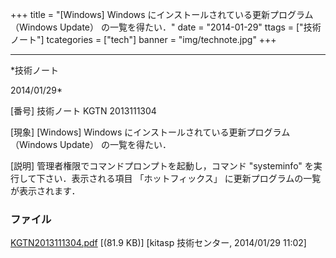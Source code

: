 ﻿+++
title = "[Windows] Windows にインストールされている更新プログラム （Windows Update） の一覧を得たい．"
date = "2014-01-29"
ttags = ["技術ノート"]
tcategories = ["tech"]
banner = "img/technote.jpg"
+++

-----------------------------------------------------------------------------------------------------------------------------

*技術ノート

2014/01/29*


[番号]
技術ノート KGTN 2013111304

[現象]
[Windows] Windows にインストールされている更新プログラム （Windows
Update） の一覧を得たい．

[説明]
管理者権限でコマンドプロンプトを起動し，コマンド "systeminfo"
を実行して下さい．表示される項目 「ホットフィックス」
に更新プログラムの一覧が表示されます．


### ファイル

 
 


[KGTN2013111304.pdf](http://techreport.kitasp.net/attachments/download/1409/KGTN2013111304.pdf)
 [(81.9 KB)] [kitasp 技術センター, 2014/01/29
11:02]


 


 

